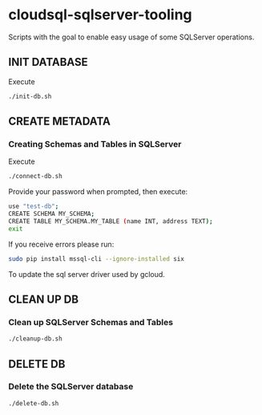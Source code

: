 # cloudsql-sqlserver-tooling

Scripts with the goal to enable easy usage of some SQLServer operations.

## INIT DATABASE
Execute
```bash
./init-db.sh
```

## CREATE METADATA
### Creating Schemas and Tables in SQLServer
Execute
```bash
./connect-db.sh
```
Provide your password when prompted, then execute:
```bash
use "test-db";
CREATE SCHEMA MY_SCHEMA;
CREATE TABLE MY_SCHEMA.MY_TABLE (name INT, address TEXT);
exit
```
If you receive errors please run:
```bash
sudo pip install mssql-cli --ignore-installed six
```
To update the sql server driver used by gcloud.

## CLEAN UP DB
### Clean up SQLServer Schemas and Tables
```bash
./cleanup-db.sh
```

## DELETE DB
### Delete the SQLServer database
```bash
./delete-db.sh
```


